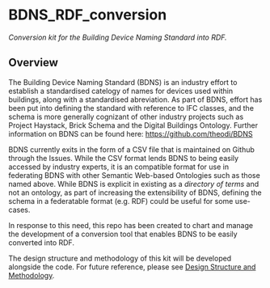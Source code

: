 # BDNS_RDF_conversion
_Conversion kit for the Building Device Naming Standard into RDF._

## Overview
The Building Device Naming Standard (BDNS) is an industry effort to establish a standardised catelogy of names for devices used within buildings, along with a standardised abreviation. As part of BDNS, effort has been put into defining the standard with reference to IFC classes, and the schema is more generally cognizant of other industry projects such as Project Haystack, Brick Schema and the Digital Buildings Ontology. Further information on BDNS can be found here: https://github.com/theodi/BDNS

BDNS currently exits in the form of a CSV file that is maintained on Github through the Issues. While the CSV format lends BDNS to being easily accessed by industry experts, it is an compatible format for use in federating BDNS with other Semantic Web-based Ontologies such as those named above. While BDNS is explicit in existing as a _directory of terms_ and not an ontology, as part of increasing the extensibility of BDNS, defining the schema in a federatable format (e.g. RDF) could be useful for some use-cases. 

In response to this need, this repo has been created to chart and manage the development of a conversion tool that enables BDNS to be easily converted into RDF.

The design structure and methodology of this kit will be developed alongside the code. For future reference, please see [Design Structure and Methodology](https://github.com/Beaneebar/BDNS_RDF_conversion/blob/2879511e5007f868ade0ce104a4ffc4cd998a823/Design_Structure_and_Methodology.md). 
